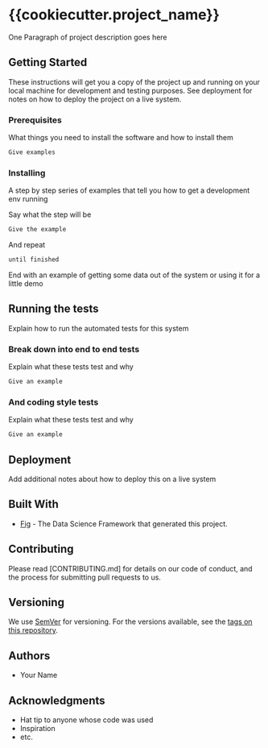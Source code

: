 # {{cookiecutter.project_name}}

One Paragraph of project description goes here

## Getting Started

These instructions will get you a copy of the project up and running on your local machine for development and testing purposes. See deployment for notes on how to deploy the project on a live system.

### Prerequisites

What things you need to install the software and how to install them

```txt
Give examples
```

### Installing

A step by step series of examples that tell you how to get a development env running

Say what the step will be

```txt
Give the example
```

And repeat

```txt
until finished
```

End with an example of getting some data out of the system or using it for a little demo

## Running the tests

Explain how to run the automated tests for this system

### Break down into end to end tests

Explain what these tests test and why

```txt
Give an example
```

### And coding style tests

Explain what these tests test and why

```txt
Give an example
```

## Deployment

Add additional notes about how to deploy this on a live system

## Built With

- [Fig]() - The Data Science Framework that generated this project.

## Contributing

Please read [CONTRIBUTING.md] for details on our code of conduct, and the process for submitting pull requests to us.

## Versioning

We use [SemVer](http://semver.org/) for versioning. For the versions available, see the [tags on this repository](https://github.com/your/project/tags).

## Authors

- Your Name

## Acknowledgments

- Hat tip to anyone whose code was used
- Inspiration
- etc.
